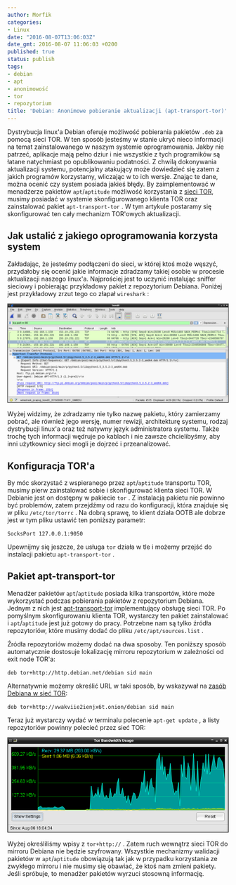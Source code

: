 ```yaml
---
author: Morfik
categories:
- Linux
date: "2016-08-07T13:06:03Z"
date_gmt: 2016-08-07 11:06:03 +0200
published: true
status: publish
tags:
- debian
- apt
- anonimowość
- tor
- repozytorium
title: 'Debian: Anonimowe pobieranie aktualizacji (apt-transport-tor)'
---
```


Dystrybucja linux'a Debian oferuje możliwość pobierania pakietów `.deb` za pomocą sieci TOR. W ten
sposób jesteśmy w stanie ukryć nieco informacji na temat zainstalowanego w naszym systemie
oprogramowania. Jakby nie patrzeć, aplikacje mają pełno dziur i nie wszystkie z tych programików są
łatane natychmiast po opublikowaniu podatności. Z chwilą dokonywania aktualizacji systemu,
potencjalny atakujący może dowiedzieć się zatem z jakich programów korzystamy, wliczając w to ich
wersje. Znając te dane, można ocenić czy system posiada jakieś błędy. By zaimplementować w
menadżerze pakietów `apt`/`aptitude` możliwość korzystania z [sieci TOR][1], musimy posiadać w
systemie skonfigurowanego klienta TOR oraz zainstalować pakiet `apt-transport-tor` . W tym artykule
postaramy się skonfigurować ten cały mechanizm TOR'owych aktualizacji.

<!--more-->
## Jak ustalić z jakiego oprogramowania korzysta system

Zakładając, że jesteśmy podłączeni do sieci, w której ktoś może węszyć, przydałoby się ocenić jakie
informacje zdradzamy takiej osobie w procesie aktualizacji naszego linux'a. Najprościej jest to
uczynić instalując sniffer sieciowy i pobierając przykładowy pakiet z repozytorium Debiana. Poniżej
jest przykładowy zrzut tego co złapał `wireshark` :

![](/img/2016/08/1.wireshark-debian-informacje-o-pakiecie.png#huge)

Wyżej widzimy, że zdradzamy nie tylko nazwę pakietu, który zamierzamy pobrać, ale również jego
wersję, numer rewizji, architekturę systemu, rodzaj dystrybucji linux'a oraz też natywny język
administratora systemu. Także trochę tych informacji wędruje po kablach i nie zawsze chcielibyśmy,
aby inni użytkownicy sieci mogli je dojrzeć i przeanalizować.

## Konfiguracja TOR'a

By móc skorzystać z wspieranego przez `apt`/`aptitude` transportu TOR, musimy pierw zainstalować
sobie i skonfigurować klienta sieci TOR. W Debianie jest on dostępny w pakiecie `tor` . Z instalacją
pakietu nie powinno być problemów, zatem przejdźmy od razu do konfiguracji, która znajduje się w
pliku `/etc/tor/torrc` . Na dobrą sprawę, to klient działa OOTB ale dobrze jest w tym pliku ustawić
ten poniższy parametr:

    SocksPort 127.0.0.1:9050

Upewnijmy się jeszcze, że usługa `tor` działa w tle i możemy przejść do instalacji pakietu
`apt-transport-tor` .

## Pakiet apt-transport-tor

Menadżer pakietów `apt`/`aptitude` posiada kilka transportów, które może wykorzystać podczas
pobierania pakietów z repozytorium Debiana. Jednym z nich jest [apt-transport-tor][2] implementujący
obsługę sieci TOR. Po pomyślnym skonfigurowaniu klienta TOR, wystarczy ten pakiet zainstalować i
`apt`/`aptitude` jest już gotowy do pracy. Potrzebne nam są tylko źródła repozytoriów, które musimy
dodać do pliku `/etc/apt/sources.list` .

Źródła repozytoriów możemy dodać na dwa sposoby. Ten poniższy sposób automatycznie dostosuje
lokalizację mirroru repozytorium w zależności od exit node TOR'a:

    deb tor+http://http.debian.net/debian sid main

Alternatywnie możemy określić URL w taki sposób, by wskazywał na [zasób Debiana w sieć TOR][3]:

    deb tor+http://vwakviie2ienjx6t.onion/debian sid main

Teraz już wystarczy wydać w terminalu polecenie `apt-get update` , a listy repozytoriów powinny
polecieć przez sieć TOR:

![](/img/2016/08/2.deian-apt-transport-tor-ruch-przez-siec-tor.png#huge)

Wyżej określiliśmy wpisy z `tor+http://` . Zatem ruch wewnątrz sieci TOR do mirroru Debiana nie
będzie szyfrowany. Wszystkie mechanizmy walidacji pakietów w `apt`/`aptitude` obowiązują tak jak w
przypadku korzystania ze zwykłego mirroru i nie musimy się obawiać, że ktoś nam zmieni pakiety.
Jeśli spróbuje, to menadżer pakietów wyrzuci stosowną informację.


[1]: https://www.torproject.org/
[2]: https://github.com/diocles/apt-transport-tor
[3]: https://onion.debian.org/
